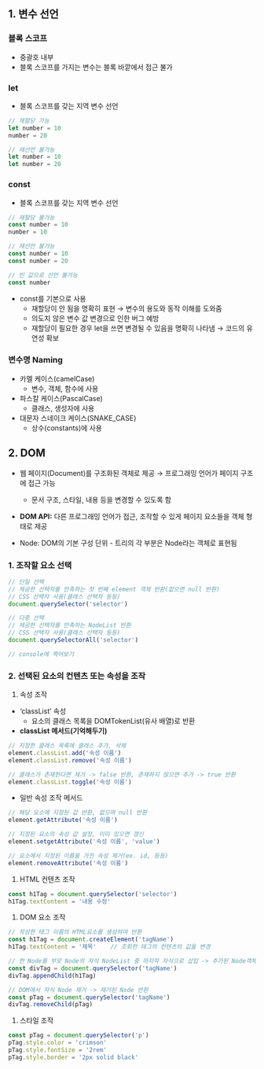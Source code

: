## 1. 변수 선언

### 블록 스코프

- 중괄호 내부
- 블록 스코프를 가지는 변수는 블록 바깥에서 접근 불가

### let

- 블록 스코프를 갖는 지역 변수 선언

```jsx
// 재할당 가능
let number = 10
number = 20

// 재선언 불가능
let number = 10
let number = 20
```

### const

- 블록 스코프를 갖는 지역 변수 선언

```jsx
// 재할당 불가능
const number = 10
number = 10

// 재선언 불가능
const number = 10
const number = 20

// 빈 값으로 선언 불가능
const number
```

- const를 기본으로 사용
    - 재할당이 안 됨을 명확히 표현 → 변수의 용도와 동작 이해를 도와줌
    - 의도치 않은 변수 값 변경으로 인한 버그 예방
    - 재할당이 필요한 경우 let을 쓰면 변경될 수 있음을 명확히 나타냄 → 코드의 유연성 확보

### 변수명 Naming

- 카멜 케이스(camelCase)
    - 변수, 객체, 함수에 사용
- 파스칼 케이스(PascalCase)
    - 클래스, 생성자에 사용
- 대문자 스네이크 케이스(SNAKE_CASE)
    - 상수(constants)에 사용

## 2. DOM

- 웹 페이지(Document)를 구조화된 객체로 제공 → 프로그래밍 언어가 페이지 구조에 접근 가능
    - 문서 구조, 스타일, 내용 등을 변경할 수 있도록 함
- **DOM API:** 다른 프로그래밍 언어가 접근, 조작할 수 있게 페이지 요소들을 객체 형태로 제공


- Node: DOM의 기본 구성 단위 - 트리의 각 부분은 Node라는 객체로 표현됨

### 1. 조작할 요소 선택

```jsx
// 단일 선택
// 제공한 선택자를 만족하는 첫 번째 element 객체 반환(없으면 null 반환)
// CSS 선택자 사용(클래스 선택자 등등)
document.querySelector('selector')

// 다중 선택
// 제공한 선택자를 만족하는 NodeList 반환
// CSS 선택자 사용(클래스 선택자 등등)
document.querySelectorAll('selector')

// console에 찍어보기

```

### 2. 선택된 요소의 컨텐츠 또는 속성을 조작

1. 속성 조작
- ‘classList’ 속성
    - 요소의 클래스 목록을 DOMTokenList(유사 배열)로 반환
- **classList 메서드(기억해두기)**

```jsx
// 지정한 클래스 목록에 클래스 추가, 삭제
element.classList.add('속성 이름')
element.classList.remove('속성 이름')

// 클래스가 존재한다면 제거 -> false 반환, 존재하지 않으면 추가 -> true 반환
element.classList.toggle('속성 이름')
```

- 일반 속성 조작 메서드

```jsx
// 해당 요소에 지정된 값 반환, 없으며 null 반환
element.getAttribute('속성 이름')

// 지정된 요소의 속성 값 설정, 이미 있으면 갱신
element.setgetAttribute('속성 이름', 'value')

// 요소에서 지정된 이름을 가진 속성 제거(ex. id, 등등)
element.removeAttribute('속성 이름')
```

1. HTML 컨텐츠 조작

```jsx
const h1Tag = document.querySelector('selector')
h1Tag.textContent = '내용 수정'
```

1. DOM 요소 조작

```jsx
// 작성한 태그 이름의 HTML요소를 생성하여 반환
const h1Tag = document.createElement('tagName')
h1Tag.textContent = '제목'    // 조회한 태그의 컨텐츠의 값을 변경

// 한 Node를 부모 Node의 자식 NodeList 중 마지막 자식으로 삽입 -> 추가된 Node객체 반환
const divTag = document.querySelector('tagName')
divTag.appendChild(h1Tag)

// DOM에서 자식 Node 제거 -> 제거된 Node 반환
const pTag = document.querySelector('tagName')
divTag.removeChild(pTag)
```

1. 스타일 조작

```jsx
const pTag = document.querySelector('p')
pTag.style.color = 'crimson'
pTag.style.fontSize = '2rem'
pTag.style.border = '2px solid black'
```